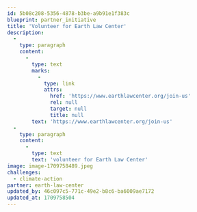 ```yaml
---
id: 5b08c208-5356-4878-b3be-a9b91e1f383c
blueprint: partner_initiative
title: 'Volunteer for Earth Law Center'
description:
  -
    type: paragraph
    content:
      -
        type: text
        marks:
          -
            type: link
            attrs:
              href: 'https://www.earthlawcenter.org/join-us'
              rel: null
              target: null
              title: null
        text: 'https://www.earthlawcenter.org/join-us'
  -
    type: paragraph
    content:
      -
        type: text
        text: 'volunteer for Earth Law Center'
image: image-1709758489.jpeg
challenges:
  - climate-action
partner: earth-law-center
updated_by: 46c097c5-771c-49e2-b8c6-ba6009ae7172
updated_at: 1709758504
---
```

